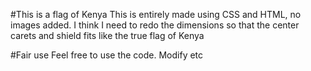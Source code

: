 #This is a flag of Kenya
This is entirely made using CSS and HTML, no images added. I think I need to redo the dimensions so that the center carets and shield fits like the true flag of Kenya

#Fair use
Feel free to use the code. Modify etc
